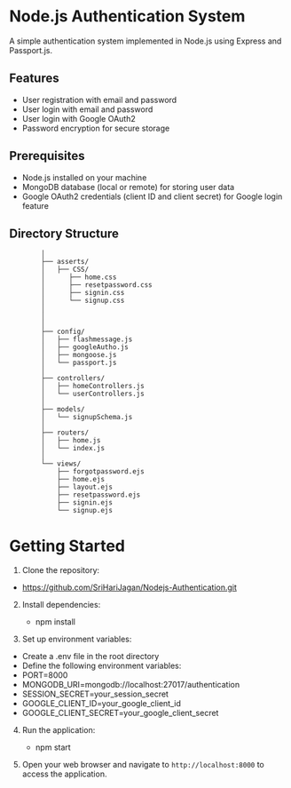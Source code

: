 
# Node.js Authentication System

A simple authentication system implemented in Node.js using Express and Passport.js.

## Features

- User registration with email and password
- User login with email and password
- User login with Google OAuth2
- Password encryption for secure storage




## Prerequisites

- Node.js installed on your machine
- MongoDB database (local or remote) for storing user data
- Google OAuth2 credentials (client ID and client secret) for Google login feature


## Directory Structure

            │
            ├── asserts/
            │   ├── CSS/
            │      ├── home.css
            │      ├── resetpassword.css
            │      ├── signin.css
            │      └── signup.css
            │   
            │       
            │
            ├── config/
            │   ├── flashmessage.js
            │   ├── googleAutho.js
            │   ├── mongoose.js
            │   └── passport.js
            │
            ├── controllers/
            │   ├── homeControllers.js
            │   └── userControllers.js
            │
            ├── models/
            │   └── signupSchema.js
            │
            ├── routers/
            │   ├── home.js
            │   └── index.js
            │
            └── views/
                ├── forgotpassword.ejs
                ├── home.ejs
                ├── layout.ejs
                ├── resetpassword.ejs
                ├── signin.ejs
                └── signup.ejs

  


# Getting Started

1. Clone the repository:

  - https://github.com/SriHariJagan/Nodejs-Authentication.git



2. Install dependencies:
   - npm install

   

4. Set up environment variables:
   
  - Create a .env file in the root directory
  - Define the following environment variables:
  - PORT=8000
  -  MONGODB_URI=mongodb://localhost:27017/authentication
  -  SESSION_SECRET=your_session_secret
  - GOOGLE_CLIENT_ID=your_google_client_id
  -  GOOGLE_CLIENT_SECRET=your_google_client_secret




4. Run the application:
   - npm start

6. Open your web browser and navigate to `http://localhost:8000` to access the application.


